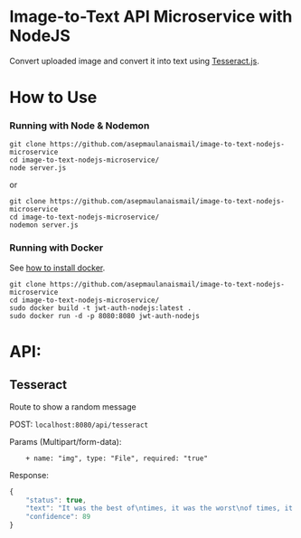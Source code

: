 # Image-to-Text API Microservice with NodeJS
Convert uploaded image and convert it into text using [Tesseract.js](https://github.com/naptha/tesseract.js).

# How to Use

### Running with Node & Nodemon

```
git clone https://github.com/asepmaulanaismail/image-to-text-nodejs-microservice
cd image-to-text-nodejs-microservice/
node server.js
```

or

```
git clone https://github.com/asepmaulanaismail/image-to-text-nodejs-microservice
cd image-to-text-nodejs-microservice/
nodemon server.js
```

### Running with Docker

See [how to install docker](https://github.com/asepmaulanaismail/install-docker-ubuntu-shell-script).

```
git clone https://github.com/asepmaulanaismail/image-to-text-nodejs-microservice
cd image-to-text-nodejs-microservice/
sudo docker build -t jwt-auth-nodejs:latest .
sudo docker run -d -p 8080:8080 jwt-auth-nodejs
```

# API:

## Tesseract

Route to show a random message

POST: `localhost:8080/api/tesseract`

Params (Multipart/form-data):

```
    + name: "img", type: "File", required: "true" 
```

Response:

```Javascript
{
    "status": true,
    "text": "It was the best of\ntimes, it was the worst\nof times, it was the age\nofwisdom, it was the\nage of foolishness“.\n\n",
    "confidence": 89
}
```
